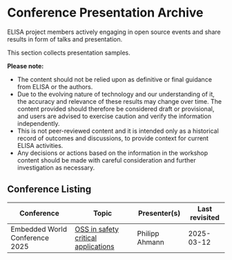 # Conference Presentation Archive

ELISA project members actively engaging in open source events and share results in form of talks and presentation.

This section collects presentation samples.

**Please note:** 

* The content should not be relied upon as definitive or final guidance from ELISA or the authors.
* Due to the evolving nature of technology and our understanding of it, the accuracy and relevance of these results may change over time. 
  The content provided should therefore be considered draft or provisional, and users are advised to exercise caution and verify the information independently.
* This is not peer-reviewed content and it is intended only as a historical record of outcomes and discussions, to provide context for current ELISA activities. 
* Any decisions or actions based on the information in the workshop content should be made with careful consideration and further investigation as necessary.

## Conference Listing

| Conference | Topic | Presenter(s) | Last revisited |
| ---------- | ----- | ------------ | -------------- |
| Embedded World Conference 2025 | [OSS in safety critical applications](2025-03-12-ewc-oss-in-safety-applications-ahmann.pdf)| Philipp Ahmann | 2025-03-12 |
